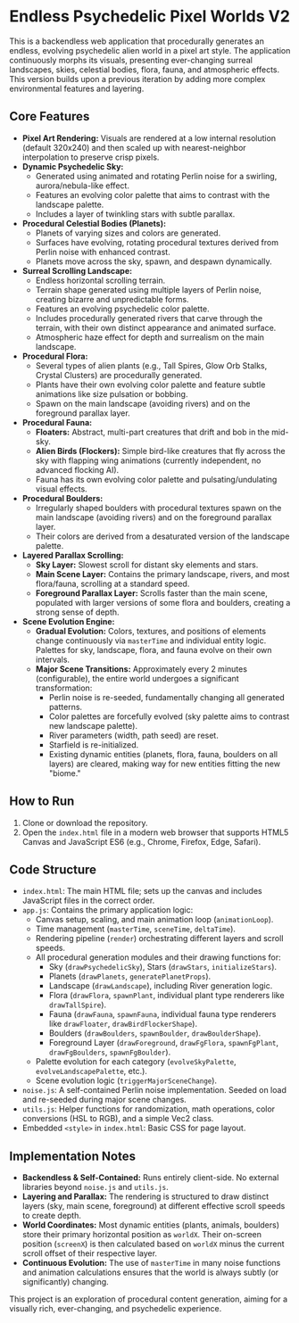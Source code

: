 # Endless Psychedelic Pixel Worlds V2

This is a backendless web application that procedurally generates an endless, evolving psychedelic alien world in a pixel art style. The application continuously morphs its visuals, presenting ever-changing surreal landscapes, skies, celestial bodies, flora, fauna, and atmospheric effects. This version builds upon a previous iteration by adding more complex environmental features and layering.

## Core Features

*   **Pixel Art Rendering:** Visuals are rendered at a low internal resolution (default 320x240) and then scaled up with nearest-neighbor interpolation to preserve crisp pixels.
*   **Dynamic Psychedelic Sky:**
    *   Generated using animated and rotating Perlin noise for a swirling, aurora/nebula-like effect.
    *   Features an evolving color palette that aims to contrast with the landscape palette.
    *   Includes a layer of twinkling stars with subtle parallax.
*   **Procedural Celestial Bodies (Planets):**
    *   Planets of varying sizes and colors are generated.
    *   Surfaces have evolving, rotating procedural textures derived from Perlin noise with enhanced contrast.
    *   Planets move across the sky, spawn, and despawn dynamically.
*   **Surreal Scrolling Landscape:**
    *   Endless horizontal scrolling terrain.
    *   Terrain shape generated using multiple layers of Perlin noise, creating bizarre and unpredictable forms.
    *   Features an evolving psychedelic color palette.
    *   Includes procedurally generated rivers that carve through the terrain, with their own distinct appearance and animated surface.
    *   Atmospheric haze effect for depth and surrealism on the main landscape.
*   **Procedural Flora:**
    *   Several types of alien plants (e.g., Tall Spires, Glow Orb Stalks, Crystal Clusters) are procedurally generated.
    *   Plants have their own evolving color palette and feature subtle animations like size pulsation or bobbing.
    *   Spawn on the main landscape (avoiding rivers) and on the foreground parallax layer.
*   **Procedural Fauna:**
    *   **Floaters:** Abstract, multi-part creatures that drift and bob in the mid-sky.
    *   **Alien Birds (Flockers):** Simple bird-like creatures that fly across the sky with flapping wing animations (currently independent, no advanced flocking AI).
    *   Fauna has its own evolving color palette and pulsating/undulating visual effects.
*   **Procedural Boulders:**
    *   Irregularly shaped boulders with procedural textures spawn on the main landscape (avoiding rivers) and on the foreground parallax layer.
    *   Their colors are derived from a desaturated version of the landscape palette.
*   **Layered Parallax Scrolling:**
    *   **Sky Layer:** Slowest scroll for distant sky elements and stars.
    *   **Main Scene Layer:** Contains the primary landscape, rivers, and most flora/fauna, scrolling at a standard speed.
    *   **Foreground Parallax Layer:** Scrolls faster than the main scene, populated with larger versions of some flora and boulders, creating a strong sense of depth.
*   **Scene Evolution Engine:**
    *   **Gradual Evolution:** Colors, textures, and positions of elements change continuously via `masterTime` and individual entity logic. Palettes for sky, landscape, flora, and fauna evolve on their own intervals.
    *   **Major Scene Transitions:** Approximately every 2 minutes (configurable), the entire world undergoes a significant transformation:
        *   Perlin noise is re-seeded, fundamentally changing all generated patterns.
        *   Color palettes are forcefully evolved (sky palette aims to contrast new landscape palette).
        *   River parameters (width, path seed) are reset.
        *   Starfield is re-initialized.
        *   Existing dynamic entities (planets, flora, fauna, boulders on all layers) are cleared, making way for new entities fitting the new "biome."

## How to Run

1.  Clone or download the repository.
2.  Open the `index.html` file in a modern web browser that supports HTML5 Canvas and JavaScript ES6 (e.g., Chrome, Firefox, Edge, Safari).

## Code Structure

*   `index.html`: The main HTML file; sets up the canvas and includes JavaScript files in the correct order.
*   `app.js`: Contains the primary application logic:
    *   Canvas setup, scaling, and main animation loop (`animationLoop`).
    *   Time management (`masterTime`, `sceneTime`, `deltaTime`).
    *   Rendering pipeline (`render`) orchestrating different layers and scroll speeds.
    *   All procedural generation modules and their drawing functions for:
        *   Sky (`drawPsychedelicSky`), Stars (`drawStars`, `initializeStars`).
        *   Planets (`drawPlanets`, `generatePlanetProps`).
        *   Landscape (`drawLandscape`), including River generation logic.
        *   Flora (`drawFlora`, `spawnPlant`, individual plant type renderers like `drawTallSpire`).
        *   Fauna (`drawFauna`, `spawnFauna`, individual fauna type renderers like `drawFloater`, `drawBirdFlockerShape`).
        *   Boulders (`drawBoulders`, `spawnBoulder`, `drawBoulderShape`).
        *   Foreground Layer (`drawForeground`, `drawFgFlora`, `spawnFgPlant`, `drawFgBoulders`, `spawnFgBoulder`).
    *   Palette evolution for each category (`evolveSkyPalette`, `evolveLandscapePalette`, etc.).
    *   Scene evolution logic (`triggerMajorSceneChange`).
*   `noise.js`: A self-contained Perlin noise implementation. Seeded on load and re-seeded during major scene changes.
*   `utils.js`: Helper functions for randomization, math operations, color conversions (HSL to RGB), and a simple Vec2 class.
*   Embedded `<style>` in `index.html`: Basic CSS for page layout.

## Implementation Notes

*   **Backendless & Self-Contained:** Runs entirely client-side. No external libraries beyond `noise.js` and `utils.js`.
*   **Layering and Parallax:** The rendering is structured to draw distinct layers (sky, main scene, foreground) at different effective scroll speeds to create depth.
*   **World Coordinates:** Most dynamic entities (plants, animals, boulders) store their primary horizontal position as `worldX`. Their on-screen position (`screenX`) is then calculated based on `worldX` minus the current scroll offset of their respective layer.
*   **Continuous Evolution:** The use of `masterTime` in many noise functions and animation calculations ensures that the world is always subtly (or significantly) changing.

This project is an exploration of procedural content generation, aiming for a visually rich, ever-changing, and psychedelic experience.
